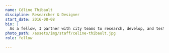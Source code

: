 ```yaml
---
name: Céline Thibault
discipline: Researcher & Designer
start_date: 2016-08-08
bio: |
  As a fellow, I partner with city teams to research, develop, and test ideas that have the potential to radically improve our ability to serve residents. There’s never a dull moment and there’s always another creative thinker to provide feedback and challenge my ideas.
photo_path: /assets/img/staff/celine-thibault.jpg
role: fellow

---
```

